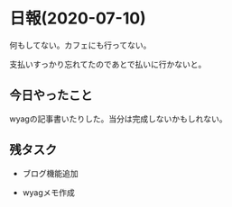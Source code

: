 # 日報(2020-07-10)

何もしてない。カフェにも行ってない。

支払いすっかり忘れてたのであとで払いに行かないと。

## 今日やったこと

wyagの記事書いたりした。当分は完成しないかもしれない。

## 残タスク

* ブログ機能追加

* wyagメモ作成

